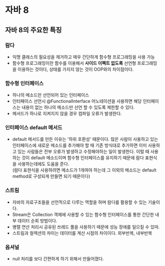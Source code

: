 # 자바 8

## 자바 8의 주요한 특징

### 람다
- 익명 클래스의 필요성을 제거하고 매우 간단하게 함수형 프로그래밍을 사용 가능
- 함수형 프로그래밍이란 함수를 이용해서 **사이드 이펙트 없도록** 선언형 프로그래밍을 이용하는 것이다, 상태를 가지지 않는 것이 OOP와의 차이점이다.

### 함수형 인터페이스
- 하나의 메소드만 선언되어 있는 인터페이스
- 인터페이스 선언시 @FunctionalInterface 어노테이션을 사용하면 해당 인터페이스는 내용이 없는 하나의 메소드만 선언 할 수 있도록 제한할 수 있다. 
- 메서드가 하나로 지켜지지 않을 경우 컴파일 오류가 발생한다.

### 인터페이스 default 메서드
- default 메서드를 만든 이유는 '하위 호환성' 때문이다. 많은 사람이 사용하고 있는 인터페이스에 새로운 메소드를 추가해야 할 때 기존 방식대로 추가하면 이미 사용하고 있는 사람들은 전부 오류가 발생하고 수정해야하는 일이 발생한다. 
  이럴 때 사용하는 것이 default 메소드이며 함수형 인터페이스를 유지하기 때문에 람다 표현식을 사용하는데에도 도움을 준다.  
  (람다 표현식을 사용하려면 메소드가 1개여야 하는데 그 이외의 메소드는 default method로 구성되게 만들면 되기 때문이다)

### 스트림
- 자바의 자료구조들을 선언적으로 다루는 역할을 하며 람다를 활용할 수 있는 기술이다.
- Stream은 Collection 객체에 사용할 수 있는 함수형 인터페이스를 통한 간단한 내부 데이터 순회 방법이다.
- 병렬 연산 처리시 공유된 쓰레드 풀을 사용하기 때문에 성능 장애를 일으킬 수 있따.
- 스트림과 컬렉션의 차이는 데이터를 계산 시점의 차이이다. 외부반복, 내부반복

### 옵셔널
- null 처리를 보다 간편하게 하기 위해서 만들어졌다.